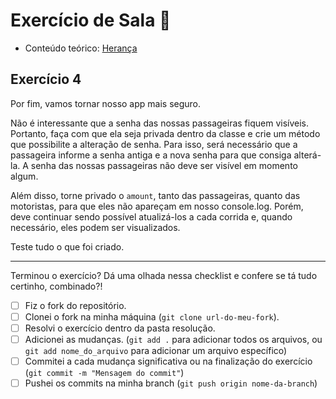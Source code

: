 # Exercício de Sala 🏫  

- Conteúdo teórico: 
[Herança](https://github.com/reprograma/on21-imersao-js-S6-Prototype-2#modificadores-de-acesso)

## Exercício 4

Por fim, vamos tornar nosso app mais seguro.

Não é interessante que a senha das nossas passageiras fiquem visíveis. Portanto, faça com que ela seja privada dentro da classe e crie um método que possibilite a alteração de senha. Para isso, será necessário que a passageira informe a senha antiga e a nova senha para que consiga alterá-la. A senha das nossas passageiras não deve ser visível em momento algum.

Além disso, torne privado o `amount`, tanto das passageiras, quanto das motoristas, para que eles não apareçam em nosso console.log.
Porém, deve continuar sendo possível atualizá-los a cada corrida e, quando necessário, eles podem ser visualizados.

Teste tudo o que foi criado.

---

Terminou o exercício? Dá uma olhada nessa checklist e confere se tá tudo certinho, combinado?!

- [ ] Fiz o fork do repositório.
- [ ] Clonei o fork na minha máquina (`git clone url-do-meu-fork`).
- [ ] Resolvi o exercício dentro da pasta resolução.
- [ ] Adicionei as mudanças. (`git add .` para adicionar todos os arquivos, ou `git add nome_do_arquivo` para adicionar um arquivo específico)
- [ ] Commitei a cada mudança significativa ou na finalização do exercício (`git commit -m "Mensagem do commit"`)
- [ ] Pushei os commits na minha branch (`git push origin nome-da-branch`)
